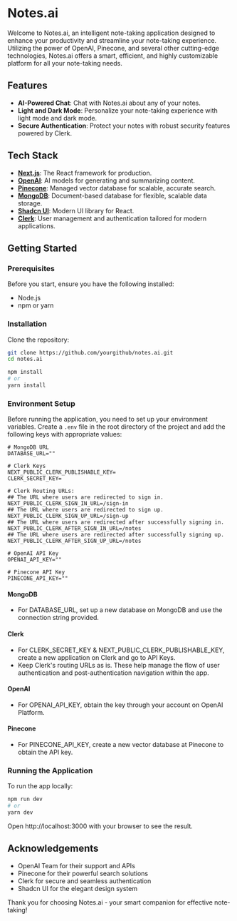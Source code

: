 # Notes.ai

Welcome to Notes.ai, an intelligent note-taking application designed to enhance your productivity and streamline your note-taking experience. Utilizing the power of OpenAI, Pinecone, and several other cutting-edge technologies, Notes.ai offers a smart, efficient, and highly customizable platform for all your note-taking needs.

## Features

- **AI-Powered Chat**: Chat with Notes.ai about any of your notes.
- **Light and Dark Mode**: Personalize your note-taking experience with light mode and dark mode.
- **Secure Authentication**: Protect your notes with robust security features powered by Clerk.

## Tech Stack

- **[Next.js](https://nextjs.org/)**: The React framework for production.
- **[OpenAI](https://www.openai.com/)**: AI models for generating and summarizing content.
- **[Pinecone](https://www.pinecone.io/)**: Managed vector database for scalable, accurate search.
- **[MongoDB](https://www.mongodb.com/)**: Document-based database for flexible, scalable data storage.
- **[Shadcn UI](https://ui.shadcn.com/)**: Modern UI library for React.
- **[Clerk](https://clerk.com/)**: User management and authentication tailored for modern applications.

## Getting Started

### Prerequisites

Before you start, ensure you have the following installed:

- Node.js
- npm or yarn

### Installation

Clone the repository:

```bash
git clone https://github.com/yourgithub/notes.ai.git
cd notes.ai
```

```bash
npm install
# or
yarn install
```

### Environment Setup
Before running the application, you need to set up your environment variables. Create a `.env` file in the root directory of the project and add the following keys with appropriate values:
```env
# MongoDB URL 
DATABASE_URL=""

# Clerk Keys
NEXT_PUBLIC_CLERK_PUBLISHABLE_KEY=
CLERK_SECRET_KEY=

# Clerk Routing URLs:
## The URL where users are redirected to sign in.
NEXT_PUBLIC_CLERK_SIGN_IN_URL=/sign-in
## The URL where users are redirected to sign up.
NEXT_PUBLIC_CLERK_SIGN_UP_URL=/sign-up
## The URL where users are redirected after successfully signing in.
NEXT_PUBLIC_CLERK_AFTER_SIGN_IN_URL=/notes
## The URL where users are redirected after successfully signing up.
NEXT_PUBLIC_CLERK_AFTER_SIGN_UP_URL=/notes

# OpenAI API Key
OPENAI_API_KEY=""

# Pinecone API Key
PINECONE_API_KEY="" 
```
#### MongoDB
* For DATABASE_URL, set up a new database on MongoDB and use the connection string provided.
#### Clerk
* For CLERK_SECRET_KEY & NEXT_PUBLIC_CLERK_PUBLISHABLE_KEY, create a new application on Clerk and go to API Keys.
* Keep Clerk's routing URLs as is. These help manage the flow of user authentication and post-authentication navigation within the app.
#### OpenAI
* For OPENAI_API_KEY, obtain the key through your account on OpenAI Platform.
#### Pinecone
* For PINECONE_API_KEY, create a new vector database at Pinecone to obtain the API key.

### Running the Application

To run the app locally:
```bash
npm run dev
# or
yarn dev
```
Open http://localhost:3000 with your browser to see the result.

## Acknowledgements
* OpenAI Team for their support and APIs
* Pinecone for their powerful search solutions
* Clerk for secure and seamless authentication
* Shadcn UI for the elegant design system


Thank you for choosing Notes.ai - your smart companion for effective note-taking!
